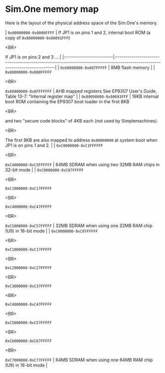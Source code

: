 # Sim.One memory map #

Here is the layout of the physical address space of the Sim.One's memory.

| `0x00000000-0x0000FFFF` | If JP1 is on pins 1 and 2, internal boot ROM (a copy of `0x80090000-0x80091FFF`)

&lt;BR&gt;

If JP1 is on pins 2 and 3 ...  |
|:------------------------|:-----------------------------------------------------------------------------------------------------------------------------|
| `0x60000000-0x607FFFFF` | 8MB flash memory                                                                                                             |
| `0x80000000-0x800FFFFF`

&lt;BR&gt;

`0x80800000-0x8FFFFFFF` | AHB mapped registers See EP9307 User's Guide, Table 13-7: "Internal register map"                                            |
| `0x80090000-0x80093FFF` | 16KB internal boot ROM containing the EP9307 boot loader in the first 8KB

&lt;BR&gt;

and two "secure code blocks" of 4KB each (not used by Simplemachines).

&lt;BR&gt;

The first 8KB are also mapped to address `0x00000000` at system boot when JP1 is on pins 1 and 2. |
| `0xC0000000-0xC1FFFFFF`

&lt;BR&gt;

`0xC4000000-0xC5FFFFFF` | 64MB SDRAM when using two 32MB RAM chips in 32-bit mode                                                                      |
| `0xC0000000-0xC07FFFFF`

&lt;BR&gt;

`0xC1000000-0xC17FFFFF`

&lt;BR&gt;

`0xC4000000-0xC47FFFFF`

&lt;BR&gt;

`0xC5000000-0xC57FFFFF` | 32MB SDRAM when using one 32MB RAM chip (U9) in 16-bit mode                                                                  |
| `0xC0000000-0xC07FFFFF`

&lt;BR&gt;

`0xC1000000-0xC17FFFFF`

&lt;BR&gt;

`0xC2000000-0xC27FFFFF`

&lt;BR&gt;

`0xC3000000-0xC37FFFFF`

&lt;BR&gt;

`0xC4000000-0xC47FFFFF`

&lt;BR&gt;

`0xC5000000-0xC57FFFFF`

&lt;BR&gt;

`0xC6000000-0xC67FFFFF`

&lt;BR&gt;

`0xC7000000-0xC77FFFFF` | 64MB SDRAM when using one 64MB RAM chip (U9) in 16-bit mode                                                                  |